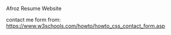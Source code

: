 Afroz Resume Website

contact me form from: https://www.w3schools.com/howto/howto_css_contact_form.asp
